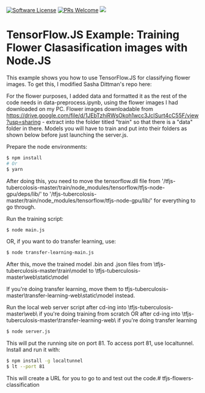 [![Software License](https://img.shields.io/badge/license-MIT-brightgreen.svg?style=flat-square)](LICENSE)
[![PRs Welcome](https://img.shields.io/badge/PRs-welcome-brightgreen.svg?style=flat-square)](http://makeapullrequest.com)
[![](https://ga4gh.datainsights.cloud/api?repo=tfjs-tuberculosis)](https://github.com/SaschaDittmann/gaforgithub)

# TensorFlow.JS Example: Training Flower Clasasification images with Node.JS

This example shows you how to use TensorFlow.JS for classifying flower images. To get this, I modified Sasha Dittman's repo here: 

For the flower purposes, I added data and formatted it as the rest of the code needs in data-preprocess.ipynb, using the flower images I had downloaded on my PC. Flower images downloadable from https://drive.google.com/file/d/1JEbTzhiRWsOkoh1wcc3JclSurt4cC55F/view?usp=sharing - extract into the folder titled "train" so that there is a "data" folder in there. Models you will have to train and put into their folders as shown below before just launching the server.js.

Prepare the node environments:
```sh
$ npm install
# Or
$ yarn
```

After doing this, you need to move the tensorflow.dll file from '/tfjs-tubercolosis-master/train/node_modules/tensorflow/tfjs-node-gpu/deps/lib/' to '/tfjs-tubercolosis-master/train/node_modules/tensorflow/tfjs-node-gpu/lib/' for everything to go through.

Run the training script:
```sh
$ node main.js
```
OR, if you want to do transfer learning, use:
```sh
$ node transfer-learning-main.js
```

After this, move the trained model .bin and .json files from \tfjs-tuberculosis-master\train\model to \tfjs-tuberculosis-master\web\static\model

If you're doing transfer learning, move them to tfjs-tuberculosis-master\transfer-learning-web\static\model instead.

Run the local web server script after cd-ing into \tfjs-tuberculosis-master\web\ if you're doing training from scratch OR after cd-ing into \tfjs-tuberculosis-master\transfer-learning-web\ if you're doing transfer learning
```sh
$ node server.js
```

This will put the running site on port 81. To access port 81, use localtunnel. Install and run it with:
```sh
$ npm install -g localtunnel
$ lt --port 81
```
This will create a URL for you to go to and test out the code.# tfjs-flowers-classification
